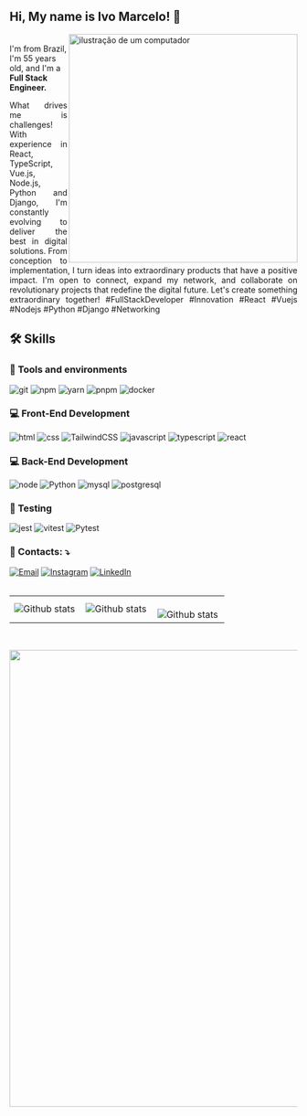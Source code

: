 ## Hi, My name is <strong>Ivo Marcelo!</strong> 👋

<img src="https://raw.githubusercontent.com/MicaelliMedeiros/micaellimedeiros/master/image/computer-illustration.png" alt="ilustração de um computador" min-width="400px" max-width="400px" width="400px" align="right">


<p align="left"> 
  
<br>
I'm from Brazil, I'm 55 years old, and I'm a <strong>Full Stack Engineer.</strong>

<p align="justify">
What drives me is challenges! With experience in React, TypeScript, Vue.js, Node.js, Python and Django, I'm constantly evolving to deliver the best in digital solutions. From conception to implementation, I turn ideas into extraordinary products that have a positive impact. I'm open to connect, expand my network, and collaborate on revolutionary projects that redefine the digital future. Let's create something extraordinary together! #FullStackDeveloper #Innovation #React #Vuejs #Nodejs #Python #Django #Networking
</p>

## 🛠️ Skills

### :wrench: Tools and environments

![git](https://img.shields.io/badge/Git-F05032.svg?style=for-the-badge&logo=git&logoColor=white)
![npm](https://img.shields.io/badge/NPM-CB3837.svg?style=for-the-badge&logo=npm&logoColor=white)
![yarn](https://img.shields.io/badge/Yarn-2C8EBB.svg?style=for-the-badge&logo=yarn&logoColor=white)
![pnpm](https://img.shields.io/badge/pnpm-F69220.svg?style=for-the-badge&logo=pnpm&logoColor=fff)
![docker](https://img.shields.io/badge/Docker-2496ED?style=for-the-badge&logo=docker&logoColor=white)

### :computer: Front-End Development

![html](https://img.shields.io/badge/HTML5-E34F26?style=for-the-badge&logo=html5&logoColor=white)
![css](https://img.shields.io/badge/CSS3-1572B6?style=for-the-badge&logo=css3&logoColor=white)
![TailwindCSS](https://img.shields.io/badge/tailwindcss-%2338B2AC.svg?style=for-the-badge&logo=tailwind-css&logoColor=white)
![javascript](https://img.shields.io/badge/JavaScript-F7DF1E?style=for-the-badge&logo=javascript&logoColor=black)
![typescript](https://img.shields.io/badge/TypeScript-3178C6?style=for-the-badge&logo=typescript&logoColor=white)
![react](https://img.shields.io/badge/React-20232A?style=for-the-badge&logo=react&logoColor=61DAFB)
### :computer: Back-End Development

![node](https://img.shields.io/badge/Node.js-43853D?style=for-the-badge&logo=node.js&logoColor=white)
![Python](https://img.shields.io/badge/Python-3776AB?style=for-the-badge&logo=python&logoColor=white)
![mysql](https://img.shields.io/badge/MySQL-4479A1?style=for-the-badge&logo=mysql&logoColor=white)
![postgresql](https://img.shields.io/badge/PostgreSQL-336791?style=for-the-badge&logo=postgresql&logoColor=white)

### 🧪 Testing

![jest](https://img.shields.io/badge/Jest-C21325?style=for-the-badge&logo=jest&logoColor=white)
![vitest](https://img.shields.io/badge/Vitest-86b91a?style=for-the-badge&logo=vitest&logoColor=white)
![Pytest](https://img.shields.io/badge/Pytest-6DA55F?style=for-the-badge&logo=pytest&logoColor=white)

###  💌 Contacts: ⤵️

<a href="mailto:ivommarcelo@gmail.com" title="Email" target="_blank">
<img src="https://img.shields.io/badge/Email-D14836?style=for-the-badge&logo=gmail&logoColor=white" alt="Email"/></a>

<a href="https://www.instagram.com/ivomarcelo/" title="Instagram" target="_blank">
<img src="https://img.shields.io/badge/Instagram-E4405F?style=for-the-badge&logo=instagram&logoColor=white" alt="Instagram"/></a>


<a href="https://www.linkedin.com/in/ivomarcelo" title="LinkedIn" target="_blank">
<img src="https://img.shields.io/badge/LinkedIn-0077B5?style=for-the-badge&logo=linkedin&logoColor=white" alt="LinkedIn"/></a>

<br>
<br>
<table>
  <tr>
    <td>
      <img
        align="left"
         src="https://github-readme-stats.vercel.app/api?username=ivomarcelo&theme=dark&hide_border=false&include_all_commits=true&count_private=true" alt="Github stats"
      />
    </td>
    <td>
      <img
        align="left"
        src="https://github-readme-stats.vercel.app/api/top-langs/?username=ivomarcelo&theme=dark&hide_border=false&include_all_commits=true&count_private=true&layout=compact"
        alt="Github stats"
      />
    </td>
    <td>
      <br />
      <img
        align="left"
        src="https://github-readme-streak-stats.herokuapp.com/?user=ivomarcelo&theme=dark&hide_border=false"
        alt="Github stats"
      />
    </td>
  </tr>
</table>

<br>

<p align="center">
  <a
    href="https://github.com/ryo-ma/github-profile-trophy"
    title="repositório de troféus"
  >
    <img
      width="800"
      src="https://github-profile-trophy.vercel.app/?username=ivomarcelo&column=8&theme=darkhub&no-frame=true&no-bg=true"
    />
  </a>
</p>
